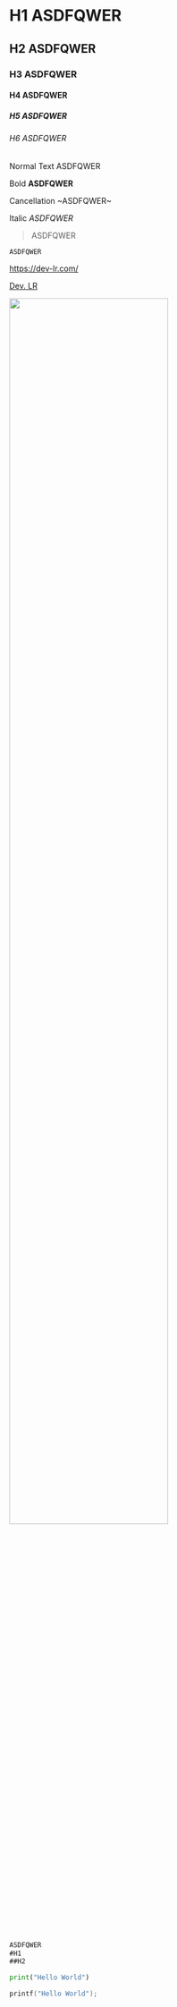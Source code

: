 # H1 ASDFQWER

## H2 ASDFQWER
### H3 ASDFQWER
#### H4 ASDFQWER
##### H5 ASDFQWER
###### H6 ASDFQWER

Normal Text ASDFQWER

Bold **ASDFQWER**

Cancellation ~ASDFQWER~

Italic *ASDFQWER*

> ASDFQWER

```ASDFQWER```

https://dev-lr.com/

[Dev. LR](https://dev-lr.com/)

<img src="0_vscode_usage.png" width="75%" />

```md
ASDFQWER
#H1
##H2
```

```python
print("Hello World")
```

```c
printf("Hello World");
```
